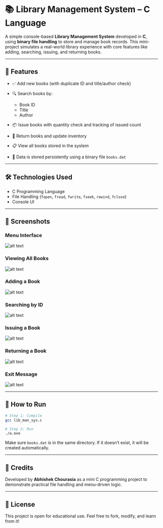 # 📚 Library Management System – C Language

A simple console-based **Library Management System** developed in **C**, using **binary file handling** to store and manage book records. This mini-project simulates a real-world library experience with core features like adding, searching, issuing, and returning books.

---

## 🚀 Features

* ✅ Add new books (with duplicate ID and title/author check)
* 🔍 Search books by:

  * Book ID
  * Title
  * Author
* 📦 Issue books with quantity check and tracking of issued count
* 🔄 Return books and update inventory
* 📋 View all books stored in the system
* 💾 Data is stored persistently using a binary file `books.dat`

---

## 🛠️ Technologies Used

* C Programming Language
* File Handling (`fopen`, `fread`, `fwrite`, `fseek`, `rewind`, `fclose`)
* Console UI

---

## 📸 Screenshots

### Menu Interface

![alt text](image.png)

### Viewing All Books

![alt text](image-1.png)

### Adding a Book

![alt text](image-2.png)

### Searching by ID

![alt text](image-3.png)

### Issuing a Book

![alt text](image-4.png)

### Returning a Book

![alt text](image-5.png)

### Exit Message

![alt text](image-6.png)

---

## 🧪 How to Run

```bash
# Step 1: Compile
gcc lib_man_sys.c 

# Step 2: Run
./a.exe
```

Make sure `books.dat` is in the same directory. If it doesn’t exist, it will be created automatically.

---

## 🙌 Credits

Developed by **Abhishek Chourasia** as a mini C programming project to demonstrate practical file handling and menu-driven logic.

---

## 📝 License

This project is open for educational use. Feel free to fork, modify, and learn from it!
